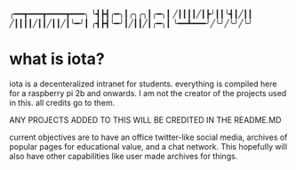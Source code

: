 ╭━━┳━━━┳━━━━┳━━━╮
╰┫┣┫╭━╮┃╭╮╭╮┃╭━╮┃
╱┃┃┃┃╱┃┣╯┃┃╰┫┃╱┃┃
╱┃┃┃┃╱┃┃╱┃┃╱┃╰━╯┃
╭┫┣┫╰━╯┃╱┃┃╱┃╭━╮┃
╰━━┻━━━╯╱╰╯╱╰╯╱╰╯

# what is iota?
iota is a decenteralized intranet for students. everything is compiled here for a raspberry pi 2b and onwards. I am not the creator of the projects used in this. all credits go to them. 

 ANY PROJECTS ADDED TO THIS WILL BE CREDITED IN THE README.MD
 
 
 current objectives are to have an office twitter-like social media, archives of popular pages for educational value, and a chat network. This hopefully will also have other capabilities like user made archives for things.
